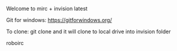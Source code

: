 Welcome to mirc + invision latest

Git for windows: https://gitforwindows.org/

To clone: 
git clone <repo name> and it will clone to local drive into invision folder

roboirc
